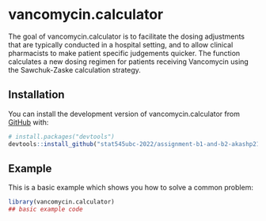 
<!-- README.md is generated from README.Rmd. Please edit that file -->

# vancomycin.calculator

<!-- badges: start -->
<!-- badges: end -->

The goal of vancomycin.calculator is to facilitate the dosing
adjustments that are typically conducted in a hospital setting, and to
allow clinical pharmacists to make patient specific judgements quicker.
The function calculates a new dosing regimen for patients receiving
Vancomycin using the Sawchuk-Zaske calculation strategy.

## Installation

You can install the development version of vancomycin.calculator from
[GitHub](https://github.com/) with:

``` r
# install.packages("devtools")
devtools::install_github("stat545ubc-2022/assignment-b1-and-b2-akashp21/vancomycin.calculator")
```

## Example

This is a basic example which shows you how to solve a common problem:

``` r
library(vancomycin.calculator)
## basic example code
```
